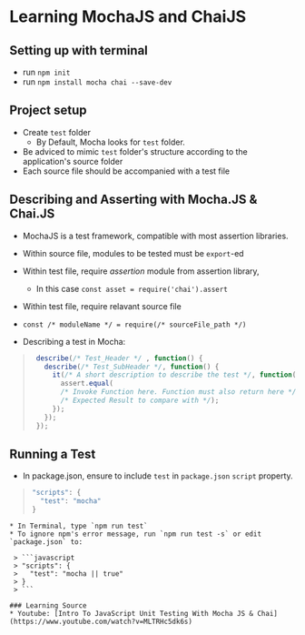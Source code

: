 # Learning MochaJS and ChaiJS

## Setting up with terminal
* run `npm init`
* run `npm install mocha chai --save-dev`


## Project setup
* Create `test` folder
  * By Default, Mocha looks for `test` folder.
* Be adviced to mimic `test` folder's structure according to the application's source folder
* Each source file should be accompanied with a test file

## Describing and Asserting with Mocha.JS & Chai.JS

* MochaJS is a test framework, compatible with most assertion libraries.
* Within source file, modules to be tested must be `export`-ed
* Within test file, require _assertion_ module from assertion library,
  * In this case `const asset = require('chai').assert`
* Within test file, require relavant source file
 * `const /* moduleName */ = require(/* sourceFile_path */)`


* Describing a test in Mocha:

> ```javascript
>  describe(/* Test_Header */ , function() {
>    describe(/* Test_SubHeader */, function() {
>      it(/* A short description to describe the test */, function() {
>        assert.equal(
>        /* Invoke Function here. Function must also return here */,
>        /* Expected Result to compare with */);
>      });
>    });
>  });
>  ```

## Running a Test
* In package.json, ensure to include `test` in `package.json` `script` property.
 > ```javascript
 > "scripts": {
 >   "test": "mocha"
 > }
 ```
* In Terminal, type `npm run test`
* To ignore npm's error message, run `npm run test -s` or edit `package.json` to:

  > ```javascript
  > "scripts": {
  >   "test": "mocha || true"
  > }
  > ```

### Learning Source
* Youtube: [Intro To JavaScript Unit Testing With Mocha JS & Chai](https://www.youtube.com/watch?v=MLTRHc5dk6s)
